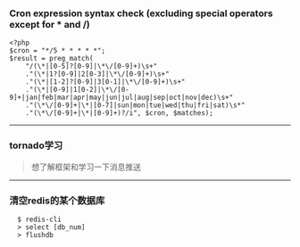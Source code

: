 ### Cron expression syntax check (excluding special operators except for * and /)
```
<?php
$cron = "*/5 * * * * *";
$result = preg_match(
	"/(\*|[0-5]?[0-9]|\*\/[0-9]+)\s+"
	."(\*|1?[0-9]|2[0-3]|\*\/[0-9]+)\s+"
	."(\*|[1-2]?[0-9]|3[0-1]|\*\/[0-9]+)\s+"
	."(\*|[0-9]|1[0-2]|\*\/[0-9]+|jan|feb|mar|apr|may|jun|jul|aug|sep|oct|nov|dec)\s+"
	."(\*\/[0-9]+|\*|[0-7]|sun|mon|tue|wed|thu|fri|sat)\s*"
	."(\*\/[0-9]+|\*|[0-9]+)?/i", $cron, $matches);
```
***
### tornado学习
> 想了解框架和学习一下消息推送

***
### 清空redis的某个数据库
```
  $ redis-cli 
  > select [db_num]
  > flushdb
```
